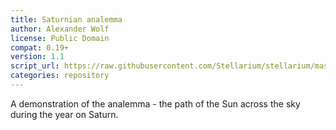 ```yaml
---
title: Saturnian analemma
author: Alexander Wolf
license: Public Domain
compat: 0.19+
version: 1.1
script_url: https://raw.githubusercontent.com/Stellarium/stellarium/master/scripts/saturnian_analemma.ssc
categories: repository
---
```

A demonstration of the analemma - the path of the Sun across the sky during the year on Saturn.